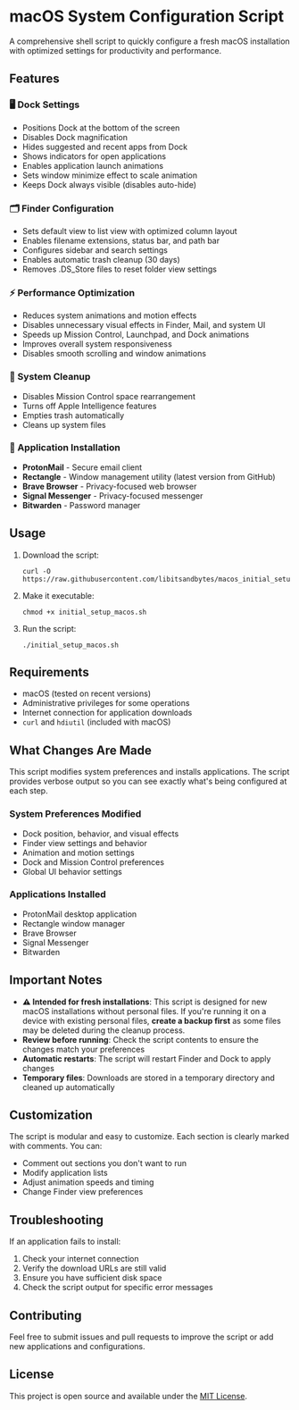 # macOS System Configuration Script

A comprehensive shell script to quickly configure a fresh macOS installation with optimized settings for productivity and performance.

## Features

### 🖥️ Dock Settings
- Positions Dock at the bottom of the screen
- Disables Dock magnification
- Hides suggested and recent apps from Dock
- Shows indicators for open applications
- Enables application launch animations
- Sets window minimize effect to scale animation
- Keeps Dock always visible (disables auto-hide)

### 🗂️ Finder Configuration
- Sets default view to list view with optimized column layout
- Enables filename extensions, status bar, and path bar
- Configures sidebar and search settings
- Enables automatic trash cleanup (30 days)
- Removes .DS_Store files to reset folder view settings

### ⚡ Performance Optimization
- Reduces system animations and motion effects
- Disables unnecessary visual effects in Finder, Mail, and system UI
- Speeds up Mission Control, Launchpad, and Dock animations
- Improves overall system responsiveness
- Disables smooth scrolling and window animations

### 🧹 System Cleanup
- Disables Mission Control space rearrangement
- Turns off Apple Intelligence features
- Empties trash automatically
- Cleans up system files

### 📱 Application Installation
- **ProtonMail** - Secure email client
- **Rectangle** - Window management utility (latest version from GitHub)
- **Brave Browser** - Privacy-focused web browser
- **Signal Messenger** - Privacy-focused messenger
- **Bitwarden** - Password manager

## Usage

1. Download the script:
   ```
   curl -O https://raw.githubusercontent.com/libitsandbytes/macos_initial_setup/refs/heads/main/initial_setup_macos.sh

2. Make it executable:
   ```
   chmod +x initial_setup_macos.sh

3. Run the script:
   ```
   ./initial_setup_macos.sh

## Requirements

- macOS (tested on recent versions)
- Administrative privileges for some operations
- Internet connection for application downloads
- `curl` and `hdiutil` (included with macOS)

## What Changes Are Made

This script modifies system preferences and installs applications. The script provides verbose output so you can see exactly what's being configured at each step.

### System Preferences Modified
- Dock position, behavior, and visual effects
- Finder view settings and behavior
- Animation and motion settings
- Dock and Mission Control preferences
- Global UI behavior settings

### Applications Installed
- ProtonMail desktop application
- Rectangle window manager
- Brave Browser
- Signal Messenger
- Bitwarden

## Important Notes

- **⚠️ Intended for fresh installations**: This script is designed for new macOS installations without personal files. If you're running it on a device with existing personal files, **create a backup first** as some files may be deleted during the cleanup process.
- **Review before running**: Check the script contents to ensure the changes match your preferences
- **Automatic restarts**: The script will restart Finder and Dock to apply changes
- **Temporary files**: Downloads are stored in a temporary directory and cleaned up automatically

## Customization

The script is modular and easy to customize. Each section is clearly marked with comments. You can:

- Comment out sections you don't want to run
- Modify application lists
- Adjust animation speeds and timing
- Change Finder view preferences

## Troubleshooting

If an application fails to install:
1. Check your internet connection
2. Verify the download URLs are still valid
3. Ensure you have sufficient disk space
4. Check the script output for specific error messages

## Contributing

Feel free to submit issues and pull requests to improve the script or add new applications and configurations.

## License

This project is open source and available under the [MIT License](LICENSE).
